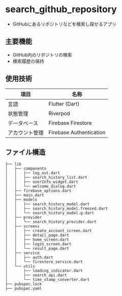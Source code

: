 # search_github_repository
- GitHubにあるリポジトリなどを検索し探せるアプリ

## 主要機能
- GitHub内のリポジトリの検索
- 検索履歴の保持

## 使用技術
| 項目 | 名称 |
|-|-|
| 言語 | Flutter (Dart) |
| 状態管理 | Riverpod |
| データベース | Firebase Firestore |
| アカウント管理 | Firebase Authentication |

## ファイル構造

```
├── lib
│   ├── components
│   │   ├── log_out.dart
│   │   ├── search_history_list.dart
│   │   ├── userInfo_widget.dart
│   │   └── welcome_dialog.dart
│   ├── firebase_options.dart
│   ├── main.dart
│   ├── models
│   │   ├── search_history_model.dart
│   │   ├── search_history_model.freezed.dart
│   │   └── search_history_model.g.dart
│   ├── provider
│   │   └── search_history_provider.dart
│   ├── screens
│   │   ├── create_account_screen.dart
│   │   ├── detail_page.dart
│   │   ├── home_screen.dart
│   │   ├── login_screen.dart
│   │   └── result_page.dart
│   ├── service
│   │   ├── auth.dart
│   │   └── firestore_service.dart
│   └── utils
│       ├── loading_indicator.dart
│       ├── search_api.dart
│       └── time_stamp_converter.dart
├── pubspec.lock
├── pubspec.yaml
```
